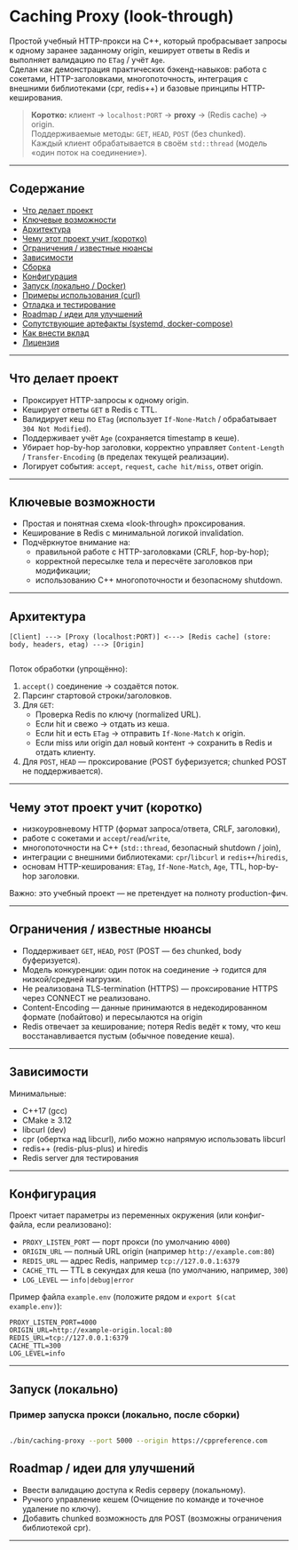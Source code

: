 # Caching Proxy (look-through)

Простой учебный HTTP-прокси на C++, который пробрасывает запросы к одному заранее заданному origin, кеширует ответы в Redis и выполняет валидацию по `ETag` / учёт `Age`.  
Сделан как демонстрация практических бэкенд-навыков: работа с сокетами, HTTP-заголовками, многопоточность, интеграция с внешними библиотеками (cpr, redis++) и базовые принципы HTTP-кеширования.

> **Коротко:** клиент → `localhost:PORT` → **proxy** → (Redis cache) → origin.  
> Поддерживаемые методы: `GET`, `HEAD`, `POST` (без chunked).  
> Каждый клиент обрабатывается в своём `std::thread` (модель «один поток на соединение»).

---

## Содержание

- [Что делает проект](#что-делает-проект)  
- [Ключевые возможности](#ключевые-возможности)  
- [Архитектура](#архитектура)  
- [Чему этот проект учит (коротко)](#чему-этот-проект-учит-коротко)  
- [Ограничения / известные нюансы](#ограничения--известные-нюансы)  
- [Зависимости](#зависимости)  
- [Сборка](#сборка)  
- [Конфигурация](#конфигурация)  
- [Запуск (локально / Docker)](#запуск-локально--docker)  
- [Примеры использования (curl)](#примеры-использования-curl)  
- [Отладка и тестирование](#отладка-и-тестирование)  
- [Roadmap / идеи для улучшений](#roadmap--идеи-для-улучшений)  
- [Сопутствующие артефакты (systemd, docker-compose)](#сопутствующие-артефакты-systemd-docker-compose)  
- [Как внести вклад](#как-внести-вклад)  
- [Лицензия](#лицензия)

---

## Что делает проект

- Проксирует HTTP-запросы к одному origin.
- Кеширует ответы `GET` в Redis с TTL.
- Валидирует кеш по `ETag` (использует `If-None-Match` / обрабатывает `304 Not Modified`).
- Поддерживает учёт `Age` (сохраняется timestamp в кеше).
- Убирает hop-by-hop заголовки, корректно управляет `Content-Length` / `Transfer-Encoding` (в пределах текущей реализации).
- Логирует события: `accept`, `request`, `cache hit/miss`, ответ origin.

---

## Ключевые возможности

- Простая и понятная схема «look-through» проксирования.
- Кеширование в Redis с минимальной логикой invalidation.
- Подчёркнутое внимание на:
  - правильной работе с HTTP-заголовками (CRLF, hop-by-hop);
  - корректной пересылке тела и пересчёте заголовков при модификации;
  - использованию C++ многопоточности и безопасному shutdown.

---

## Архитектура

```
[Client] ---> [Proxy (localhost:PORT)] <---> [Redis cache] (store: body, headers, etag) ---> [Origin]
                  
```

Поток обработки (упрощённо):

1. `accept()` соединение → создаётся поток.
2. Парсинг стартовой строки/заголовков.
3. Для `GET`:
   - Проверка Redis по ключу (normalized URL).
   - Если hit и свежо → отдать из кеша.
   - Если hit и есть `ETag` → отправить `If-None-Match` к origin.
   - Если miss или origin дал новый контент → сохранить в Redis и отдать клиенту.
4. Для `POST`, `HEAD` — проксирование (POST буферизуется; chunked POST не поддерживается).

---

## Чему этот проект учит (коротко)

- низкоуровневому HTTP (формат запроса/ответа, CRLF, заголовки),
- работе с сокетами и `accept`/`read`/`write`,
- многопоточности на C++ (`std::thread`, безопасный shutdown / join),
- интеграции с внешними библиотеками: `cpr`/`libcurl` и `redis++`/`hiredis`,
- основам HTTP-кеширования: `ETag`, `If-None-Match`, `Age`, TTL, hop-by-hop заголовки.

Важно: это учебный проект — не претендует на полноту production-фич.

---

## Ограничения / известные нюансы

- Поддерживает `GET`, `HEAD`, `POST` (POST — без chunked, body буферизуется).
- Модель конкуренции: один поток на соединение → годится для низкой/средней нагрузки.
- Не реализована TLS-termination (HTTPS) — проксирование HTTPS через CONNECT не реализовано.
- Content-Encoding — данные принимаются в недекодированном формате (побайтово) и пересылаются на origin 
- Redis отвечает за кеширование; потеря Redis ведёт к тому, что кеш восстанавливается пустым (обычное поведение кеша).

---

## Зависимости

Минимальные:
- C++17 (gcc)
- CMake ≥ 3.12
- libcurl (dev)
- cpr (обертка над libcurl), либо можно напрямую использовать libcurl
- redis++ (redis-plus-plus) и hiredis
- Redis server для тестирования

---

## Конфигурация

Проект читает параметры из переменных окружения (или конфиг-файла, если реализовано):

- `PROXY_LISTEN_PORT` — порт прокси (по умолчанию `4000`)
- `ORIGIN_URL` — полный URL origin (например `http://example.com:80`)
- `REDIS_URL` — адрес Redis, например `tcp://127.0.0.1:6379`
- `CACHE_TTL` — TTL в секундах для кеша (по умолчанию, например, `300`)
- `LOG_LEVEL` — `info|debug|error`

Пример файла `example.env` (положите рядом и `export $(cat example.env)`):
```env
PROXY_LISTEN_PORT=4000
ORIGIN_URL=http://example-origin.local:80
REDIS_URL=tcp://127.0.0.1:6379
CACHE_TTL=300
LOG_LEVEL=info
```

---

## Запуск (локально)


### Пример запуска прокси (локально, после сборки)
```bash

./bin/caching-proxy --port 5000 --origin https://cppreference.com
```


## Roadmap / идеи для улучшений

- Ввести валидацию доступа к Redis серверу (локальному).
- Ручного управление кешем (Очищение по команде и точечное удаление по ключу).
- Добавить chunked возможность для POST (возможны ограничения библиотекой cpr).
---
